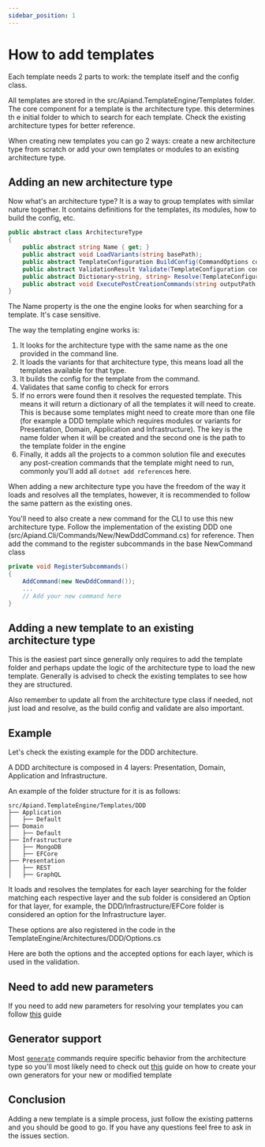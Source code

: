 ```yaml
---
sidebar_position: 1
---
```


# How to add templates

Each template needs 2 parts to work: the template itself and the config class.

All templates are stored in the src/Apiand.TemplateEngine/Templates folder. The core component for a template is the architecture type. this determines th e initial folder to which to search for each template. Check the existing architecture types for better reference.

When creating new templates you can go 2 ways: create a new architecture type from scratch or add your own templates or modules to an existing architecture type.

## Adding an new architecture type

Now what's an architecture type? It is a way to group templates with similar nature together. It contains definitions for the templates, its modules, how to build the config, etc.

```csharp
public abstract class ArchitectureType
{
    public abstract string Name { get; }
    public abstract void LoadVariants(string basePath);
    public abstract TemplateConfiguration BuildConfig(CommandOptions commandOptions);
    public abstract ValidationResult Validate(TemplateConfiguration configuration);
    public abstract Dictionary<string, string> Resolve(TemplateConfiguration configuration);
    public abstract void ExecutePostCreationCommands(string outputPath, string projectName);
}
```

The Name property is the one the engine looks for when searching for a template. It's case sensitive.

The way the templating engine works is:
1. It looks for the architecture type with the same name as the one provided in the command line.
2. It loads the variants for that architecture type, this means load all the templates available for that type.
3. It builds the config for the template from the command.
4. Validates that same config to check for errors
5. If no errors were found then it resolves the requested template. This means it will return a dictionary of all the templates it will need to create. This is because some templates might need to create more than one file (for example a DDD template which requires modules or variants for Presentation, Domain, Application and Infrastructure). The key is the name folder when it will be created and the second one is the path to the template folder in the engine
6. Finally, it adds all the projects to a common solution file and executes any post-creation commands that the template might need to run, commonly you'll add all `dotnet add reference`s here.

When adding a new architecture type you have the freedom of the way it loads and resolves all the templates, however, it is recommended to follow the same pattern as the existing ones.

You'll need to also create a new command for the CLI to use this new architecture type. Follow the implementation of the existing DDD one (src/Apiand.Cli/Commands/New/NewDddCommand.cs) for reference. Then add the command to the register subcommands in the base NewCommand class

```csharp
private void RegisterSubcommands()
{
    AddCommand(new NewDddCommand());
    ...
    // Add your new command here
}
```

## Adding a new template to an existing architecture type

This is the easiest part since generally only requires to add the template folder and perhaps update the logic of the architecture type to load the new template. Generally is advised to check the existing templates to see how they are structured.

Also remember to update all from the architecture type class if needed, not just load and resolve, as the build config and validate are also important.

## Example

Let's check the existing example for the DDD architecture.

A DDD architecture is composed in 4 layers: Presentation, Domain, Application and Infrastructure.

An example of the folder structure for it is as follows:

```
src/Apiand.TemplateEngine/Templates/DDD
├── Application
│   ├── Default
├── Domain
│   ├── Default
├── Infrastructure
│   ├── MongoDB
│   ├── EFCore
├── Presentation
│   ├── REST
│   ├── GraphQL
```

It loads and resolves the templates for each layer searching for the folder matching each respective layer and the sub folder is considered an Option for that layer, for example, the DDD/Infrastructure/EFCore folder is considered an option for the Infrastructure layer.

These options are also registered in the code in the TemplateEngine/Architectures/DDD/Options.cs

Here are both the options and the accepted options for each layer, which is used in the validation.

## Need to add new parameters

If you need to add new parameters for resolving your templates you can follow [this](collaborate/add-cli-parameters.md) guide

## Generator support

Most [`generate`](../components/generate) commands require specific behavior from the architecture type so you'll most likely need to check out [this](add-generators) guide on how to create your own generators for your new or modified template  

## Conclusion

Adding a new template is a simple process, just follow the existing patterns and you should be good to go. If you have any questions feel free to ask in the issues section.

